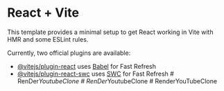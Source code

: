 # React + Vite

This template provides a minimal setup to get React working in Vite with HMR and some ESLint rules.

Currently, two official plugins are available:

- [@vitejs/plugin-react](https://github.com/vitejs/vite-plugin-react/blob/main/packages/plugin-react/README.md) uses [Babel](https://babeljs.io/) for Fast Refresh
- [@vitejs/plugin-react-swc](https://github.com/vitejs/vite-plugin-react-swc) uses [SWC](https://swc.rs/) for Fast Refresh
#   R e n D e r _ Y o u t u b e C l o n e  
 #   R e n D e r _ Y o u t u b e C l o n e  
 #   R e n d e r Y o u T u b e C l o n e  
 
